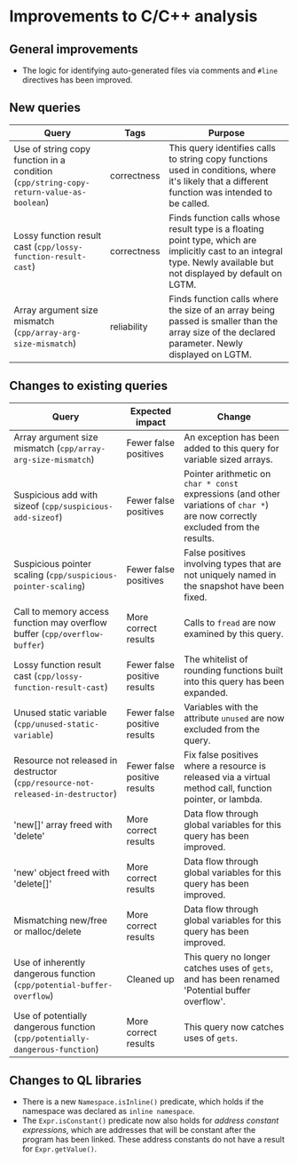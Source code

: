 # Improvements to C/C++ analysis

## General improvements

* The logic for identifying auto-generated files via comments and `#line` directives has been improved.

## New queries

| **Query**                   | **Tags**  | **Purpose**                                                        |
|-----------------------------|-----------|--------------------------------------------------------------------|
| Use of string copy function in a condition (`cpp/string-copy-return-value-as-boolean`) | correctness | This query identifies calls to string copy functions used in conditions, where it's likely that a different function was intended to be called. |
| Lossy function result cast (`cpp/lossy-function-result-cast`) | correctness | Finds function calls whose result type is a floating point type, which are implicitly cast to an integral type.  Newly available but not displayed by default on LGTM. |
| Array argument size mismatch (`cpp/array-arg-size-mismatch`) | reliability | Finds function calls where the size of an array being passed is smaller than the array size of the declared parameter.  Newly displayed on LGTM. |

## Changes to existing queries

| **Query**                  | **Expected impact**    | **Change**                                                       |
|----------------------------|------------------------|------------------------------------------------------------------|
| Array argument size mismatch (`cpp/array-arg-size-mismatch`) | Fewer false positives | An exception has been added to this query for variable sized arrays. |
| Suspicious add with sizeof (`cpp/suspicious-add-sizeof`) | Fewer false positives | Pointer arithmetic on `char * const` expressions (and other variations of `char *`) are now correctly excluded from the results. |
| Suspicious pointer scaling (`cpp/suspicious-pointer-scaling`) | Fewer false positives | False positives involving types that are not uniquely named in the snapshot have been fixed. |
| Call to memory access function may overflow buffer (`cpp/overflow-buffer`) | More correct results | Calls to `fread` are now examined by this query. |
| Lossy function result cast (`cpp/lossy-function-result-cast`) | Fewer false positive results | The whitelist of rounding functions built into this query has been expanded. |
| Unused static variable (`cpp/unused-static-variable`) | Fewer false positive results | Variables with the attribute `unused` are now excluded from the query. |
| Resource not released in destructor (`cpp/resource-not-released-in-destructor`) | Fewer false positive results | Fix false positives where a resource is released via a virtual method call, function pointer, or lambda. |
| 'new[]' array freed with 'delete' | More correct results | Data flow through global variables for this query has been improved. |
| 'new' object freed with 'delete[]' | More correct results | Data flow through global variables for this query has been improved. |
| Mismatching new/free or malloc/delete | More correct results | Data flow through global variables for this query has been improved. |
| Use of inherently dangerous function (`cpp/potential-buffer-overflow`) | Cleaned up | This query no longer catches uses of `gets`, and has been renamed 'Potential buffer overflow'. |
| Use of potentially dangerous function (`cpp/potentially-dangerous-function`) | More correct results | This query now catches uses of `gets`. |

## Changes to QL libraries

* There is a new `Namespace.isInline()` predicate, which holds if the namespace was declared as `inline namespace`.
* The `Expr.isConstant()` predicate now also holds for _address constant expressions_, which are addresses that will be constant after the program has been linked. These address constants do not have a result for `Expr.getValue()`.
